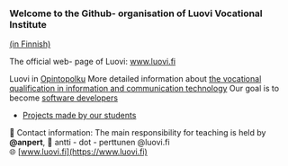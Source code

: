 ### Welcome to the Github- organisation of Luovi Vocational Institute
[(in Finnish)](readme.md)

The official web- page of Luovi: www.luovi.fi

Luovi in [Opintopolku](https://opintopolku.fi/konfo/fi/oppilaitos/1.2.246.562.10.33517818648)
More detailed information about [the vocational qualification in information and communication technology](https://opintopolku.fi/konfo/fi/toteutus/1.2.246.562.17.00000000000000004332)
Our goal is to become [software developers](https://luovi.fi/koulutukset/ohjelmistokehittaja/)

* [Projects made by our students](https://github.com/AmmattiopistoLuovi/.github/blob/main/profile/projects.md)

👥 Contact information: The main responsibility for teaching is held by **@anpert**, 📧 antti - dot - perttunen @luovi.fi  
🌐 [www.luovi.fi](https://www.luovi.fi)
